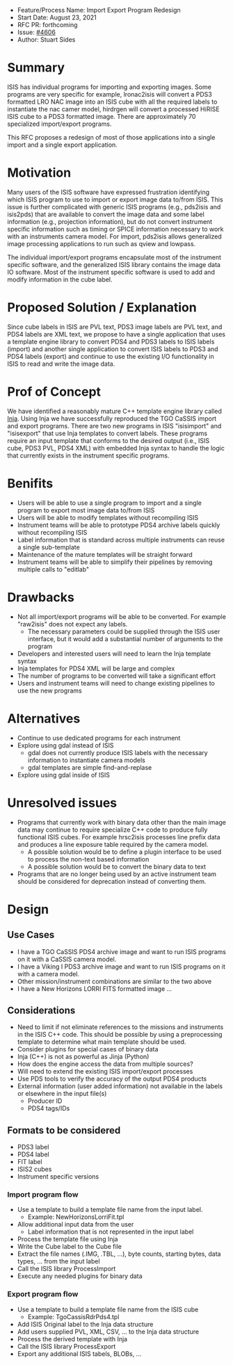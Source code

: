 - Feature/Process Name: Import Export Program Redesign
- Start Date: August 23, 2021
- RFC PR: forthcoming
- Issue: [#4606](https://github.com/USGS-Astrogeology/ISIS3/issues/4606)
- Author: Stuart Sides

# Summary

ISIS has individual programs for importing and exporting images. Some programs are
very specific for example, lronac2isis will convert a PDS3 formatted LRO NAC image 
into an ISIS cube with all the required labels to instantiate the nac camer model,
hirdrgen will convert a processed HiRISE ISIS cube to a PDS3 formatted image.
There are approximately 70 specialized import/export programs. 

This RFC proposes a redesign of most of those applications into a single import and a single export
application.

# Motivation

Many users of the ISIS software have expressed frustration identifying which ISIS program to use
to import or export image data to/from ISIS. This issue is further complicated with generic ISIS 
programs (e.g., pds2isis and isis2pds) that are available to convert the image data and some
label information (e.g., projection information), but do not convert instrument
specific information such as timing or SPICE information necessary to work with an instruments camera
model. For import, pds2isis allows generalized image processing applications to run such as qview and lowpass.

The individual import/export programs encapsulate most of the instrument specific software, and the 
generalized ISIS library contains the image data IO software. Most of the instrument specific software
is used to add and modify information in the cube label. 

# Proposed Solution / Explanation

Since cube labels in ISIS are PVL text, PDS3 image labels are PVL text, and PDS4 labels are XML text, we
propose to have a single application that uses a template engine library to convert PDS4 and PDS3
labels to ISIS labels (import) and another single application to convert ISIS labels to 
PDS3 and PDS4 labels (export) and continue to use the existing I/O functionality in ISIS to read and write
the image data.

# Prof of Concept

We have identified a reasonably mature C++ template engine library called [Inja](https://pantor.github.io/inja/).
Using Inja we have successfully reproduced the TGO CaSSIS import and export programs. There are two new programs in ISIS
"isisimport" and "isisexport" that use Inja templates to convert labels. These programs require an input template that conforms to the desired output 
(i.e., ISIS cube, PDS3 PVL, PDS4 XML) with embedded Inja syntax to handle the logic that currently exists in the instrument specific programs.

# Benifits

- Users will be able to use a single program to import and a single program to export most image data to/from ISIS
- Users will be able to modify templates without recompiling ISIS
- Instrument teams will be able to prototype PDS4 archive labels quickly without recompiling ISIS 
- Label information that is standard across multiple instruments can reuse a single sub-template
- Maintenance of the mature templates will be straight forward
- Instrument teams will be able to simplify their pipelines by removing multiple calls to "editlab"

# Drawbacks

- Not all import/export programs will be able to be converted. For example "raw2isis" does not expect any labels.
  - The necessary parameters could be supplied through the ISIS user interface, but it would add a substantial number of arguments to the program
- Developers and interested users will need to learn the Inja template syntax
- Inja templates for PDS4 XML will be large and complex
- The number of programs to be converted will take a significant effort
- Users and instrument teams will need to change existing pipelines to use the new programs

# Alternatives

- Continue to use dedicated programs for each instrument
- Explore using gdal instead of ISIS
  - gdal does not currently produce ISIS labels with the necessary information to instantiate camera models
  - gdal templates are simple find-and-replase
- Explore using gdal inside of ISIS

# Unresolved issues

- Programs that currently work with binary data other than the main image data may continue to require specialize C++ code to produce fully functional ISIS cubes. For example hrsc2isis processes line prefix data and produces a line exposure table required by the camera model.
  - A possible solution would be to define a plugin interface to be used to process the non-text based information
  - A possible solution would be to convert the binary data to text
- Programs that are no longer being used by an active instrument team should be considered for deprecation instead of converting them.

# Design

## Use Cases

- I have a TGO CaSSIS PDS4 archive image and want to run ISIS programs on it with a CaSSIS camera model.
- I have a Viking I PDS3 archive image and want to run ISIS programs on it with a camera model.
- Other mission/instrument combinations are similar to the two above
- I have a New Horizons LORRI FITS formatted image ...

## Considerations 

- Need to limit if not eliminate references to the missions and instruments in the ISIS C++ code. This should be possible by using a preprocessing template to determine what main template should be used. 
- Consider plugins for special cases of binary data  
- Inja (C++) is not as powerful as Jinja (Python)
- How does the engine access the data from multiple sources? 
- Will need to extend the existing ISIS import/export processes 
- Use PDS tools to verify the accuracy of the output PDS4 products 
- External information (user added information) not available in the labels or elsewhere in the input file(s)
  - Producer ID 
  - PDS4 tags/IDs 

## Formats to be considered

- PDS3 label 
- PDS4 label 
- FIT label 
- ISIS2 cubes
- Instrument specific versions

### Import program flow

- Use a template to build a template file name from the input label.
  - Example: NewHorizonsLorriFit.tpl
- Allow additional input data from the user
  - Label information that is not represented in the input label
- Process the template file using Inja
- Write the Cube label to the Cube file
- Extract the file names (.IMG, .TBL, ...), byte counts, starting bytes, data types, ... from the input label
- Call the ISIS library ProcessImport
- Execute any needed plugins for binary data

### Export program flow

- Use a template to build a template file name from the ISIS cube
  - Example: TgoCassisRdrPds4.tpl
- Add ISIS Original label to the Inja data structure
- Add users supplied PVL, XML, CSV, ... to the Inja data structure
- Process the derived template with Inja
- Call the ISIS library ProcessExport
- Export any additional ISIS tabels, BLOBs, ...
